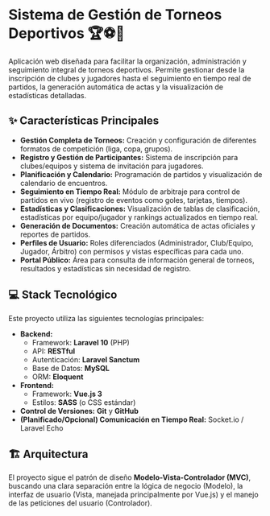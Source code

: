 # Sistema de Gestión de Torneos Deportivos 🏆⚽🏀

Aplicación web diseñada para facilitar la organización, administración y seguimiento integral de torneos deportivos. Permite gestionar desde la inscripción de clubes y jugadores hasta el seguimiento en tiempo real de partidos, la generación automática de actas y la visualización de estadísticas detalladas.

## ✨ Características Principales

* **Gestión Completa de Torneos:** Creación y configuración de diferentes formatos de competición (liga, copa, grupos).
* **Registro y Gestión de Participantes:** Sistema de inscripción para clubes/equipos y sistema de invitación para jugadores.
* **Planificación y Calendario:** Programación de partidos y visualización de calendario de encuentros.
* **Seguimiento en Tiempo Real:** Módulo de arbitraje para control de partidos en vivo (registro de eventos como goles, tarjetas, tiempos).
* **Estadísticas y Clasificaciones:** Visualización de tablas de clasificación, estadísticas por equipo/jugador y rankings actualizados en tiempo real.
* **Generación de Documentos:** Creación automática de actas oficiales y reportes de partidos.
* **Perfiles de Usuario:** Roles diferenciados (Administrador, Club/Equipo, Jugador, Árbitro) con permisos y vistas específicas para cada uno.
* **Portal Público:** Área para consulta de información general de torneos, resultados y estadísticas sin necesidad de registro.

## 💻 Stack Tecnológico

Este proyecto utiliza las siguientes tecnologías principales:

* **Backend:**
    * Framework: **Laravel 10** (PHP)
    * API: **RESTful**
    * Autenticación: **Laravel Sanctum**
    * Base de Datos: **MySQL**
    * ORM: **Eloquent**
* **Frontend:**
    * Framework: **Vue.js 3**
    * Estilos: **SASS** (o CSS estándar)
* **Control de Versiones:** **Git** y **GitHub**
* **(Planificado/Opcional) Comunicación en Tiempo Real:** Socket.io / Laravel Echo

## 🏗️ Arquitectura

El proyecto sigue el patrón de diseño **Modelo-Vista-Controlador (MVC)**, buscando una clara separación entre la lógica de negocio (Modelo), la interfaz de usuario (Vista, manejada principalmente por Vue.js) y el manejo de las peticiones del usuario (Controlador).



